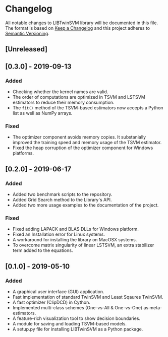 # Changelog
All notable changes to LIBTwinSVM library will be documented in this file. The format is based on [Keep a Changelog](http://keepachangelog.com/en/1.0.0/) and this project adheres to [Semantic Versioning](http://semver.org/spec/v2.0.0.html).

## [Unreleased]

## [0.3.0] - 2019-09-13

### Added
- Checking whether the kernel names are valid.
- The order of computations are optimized in TSVM and LSTSVM estimators to reduce their memory consumption.
- The `fit()` method of the TSVM-based estimators now accepts a Python list as well as NumPy arrays.

### Fixed
- The optimizer component avoids memory copies. It substanially improved the training speed and memory usage of the TSVM estimator.
- Fixed the heap corruption of the optimizer component for Windows platforms.

## [0.2.0] - 2019-06-17

### Added
- Added two benchmark scripts to the repository.
- Added Grid Search method to the Library's API.
- Added two more usage examples to the documentation of the project.

### Fixed
- Fixed adding LAPACK and BLAS DLLs for Windows platform.
- Fixed an Installation error for Linux systems.
- A workaround for installing the library on MacOSX systems.
- To overcome matrix singularity of linear LSTSVM, an extra stabilizer term added to the equations.

## [0.1.0] - 2019-05-10
### Added
- A graphical user interface (GUI) application.
- Fast implementation of standard TwinSVM and Least Sqaures TwinSVM.
- A fast optimizer (ClipDCD) in Cython.
- Implemented multi-class schemes (One-vs-All & One-vs-One) as meta-estimators.
- A feature-rich visualization tool to show decision boundaries.
- A module for saving and loading TSVM-based models.
- A setup.py file for installing LIBTwinSVM as a Python package.
